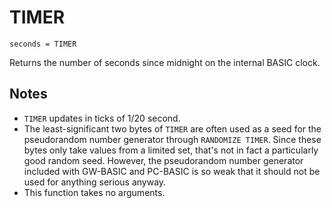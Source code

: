 # TIMER
`seconds = TIMER`

Returns the number of seconds since midnight on the internal BASIC clock.

## Notes
* `TIMER` updates in ticks of 1/20 second.
* The least-significant two bytes of `TIMER` are often used as a seed for the pseudorandom number generator through `RANDOMIZE TIMER`. Since these bytes only take values from a limited set, that's not in fact a particularly good random seed. However, the pseudorandom number generator included with GW-BASIC and PC-BASIC is so weak that it should not be used for anything serious anyway.
* This function takes no arguments.